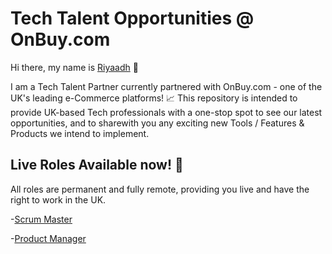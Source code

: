 # Tech Talent Opportunities @ OnBuy.com
Hi there, my name is [Riyaadh](https://www.linkedin.com/in/riyaadh-hassein/) 👋

I am a Tech Talent Partner currently partnered with OnBuy.com - one of the UK's leading e-Commerce platforms! 📈
This repository is intended to provide UK-based Tech professionals with a one-stop spot to see our latest opportunities, and to sharewith you any exciting new Tools / Features & Products we intend to implement.

## Live Roles Available now! 💼
All roles are permanent and fully remote, providing you live and have the right to work in the UK.

-[Scrum Master](https://apply.workable.com/onbuy/j/813638A28A/)

-[Product Manager](https://apply.workable.com/onbuy/j/5BEB84AAD1/)

